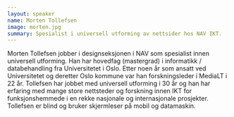 ```yaml
---
layout: speaker
name: Morten Tollefsen
image: morten.jpg
summary: Spesialist i universell utforming av nettsider hos NAV IKT.
---
```


Morten Tollefsen jobber i designseksjonen i NAV som spesialist innen universell utforming. Han har hovedfag (mastergrad) i informatikk / databehandling fra Universitetet i Oslo. Etter noen år som ansatt ved Universitetet og deretter Oslo kommune var han forskningsleder i MediaLT i 22 år. Tollefsen har jobbet med universell utforming i 30 år og han har erfaring med mange store nettsteder og forskning innen IKT for funksjonshemmede i en rekke nasjonale og internasjonale prosjekter. Tollefsen er blind og bruker skjermleser på mobil og datamaskin.
